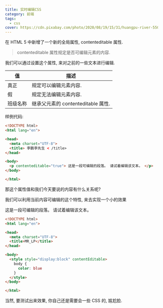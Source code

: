 ```yaml
---
title: 实时编辑CSS
category: 前端
tags:
  - css
cover: https://cdn.pixabay.com/photo/2020/08/19/15/31/huangpu-river-5501210_960_720.jpg
---
```


在 HTML 5 中新增了一个新的全局属性, contenteditable 属性.

> contenteditable 属性规定是否可编辑元素的内容.

我们可以通过设置这个属性, 来对之前的一些文本进行编辑.

| 值 | 描述 |
|  ----  | ----  |
| 真正 | 规定可以编辑元素内容. |
| 假|规定无法编辑元素内容. |
| 班级名称|继承父元素的 contenteditable 属性. |

样例代码:

``` html
<!DOCTYPE html>
<html lang="en">

<head>
  <meta charset="UTF-8">
  <title> 李鹏李先生 < /title>
</head>

<body>
  <p contenteditable="true"> 这是一段可编辑的段落。 请试着编辑该文本。 </p>
</body>

</html>
```

那这个属性值和我们今天要说的内容有什么关系呢?

我们可以利用当前内容可编辑的这个特性, 来去实现一个小的效果
  <p contenteditable="true"> 这是一段可编辑的段落。 请试着编辑该文本。 </p>

``` html
<!DOCTYPE html>
<html lang="en">

<head>
  <meta charset="UTF-8">
  <title>MR_LP</title>
</head>

<body>
  <style style="display:block" contentEditable>
    body {
      color: blue
    }
  </style>
</body>

</html>
```

当然, 要测试出来效果, 你自己还是需要会一些 CSS 的, 尴尬脸.
